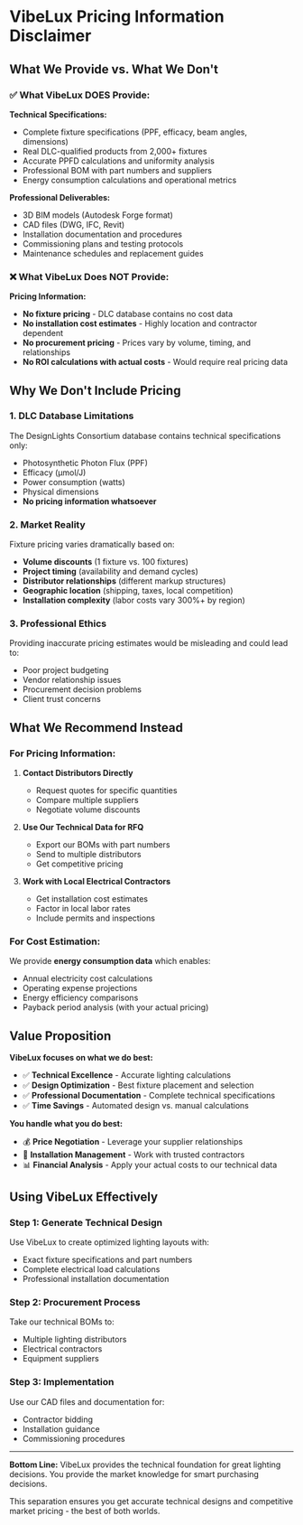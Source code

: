# VibeLux Pricing Information Disclaimer

## What We Provide vs. What We Don't

### ✅ **What VibeLux DOES Provide:**

**Technical Specifications:**
- Complete fixture specifications (PPF, efficacy, beam angles, dimensions)
- Real DLC-qualified products from 2,000+ fixtures
- Accurate PPFD calculations and uniformity analysis
- Professional BOM with part numbers and suppliers
- Energy consumption calculations and operational metrics

**Professional Deliverables:**
- 3D BIM models (Autodesk Forge format)
- CAD files (DWG, IFC, Revit)
- Installation documentation and procedures
- Commissioning plans and testing protocols
- Maintenance schedules and replacement guides

### ❌ **What VibeLux Does NOT Provide:**

**Pricing Information:**
- **No fixture pricing** - DLC database contains no cost data
- **No installation cost estimates** - Highly location and contractor dependent
- **No procurement pricing** - Prices vary by volume, timing, and relationships
- **No ROI calculations with actual costs** - Would require real pricing data

## Why We Don't Include Pricing

### **1. DLC Database Limitations**
The DesignLights Consortium database contains technical specifications only:
- Photosynthetic Photon Flux (PPF)
- Efficacy (μmol/J)
- Power consumption (watts)
- Physical dimensions
- **No pricing information whatsoever**

### **2. Market Reality**
Fixture pricing varies dramatically based on:
- **Volume discounts** (1 fixture vs. 100 fixtures)
- **Project timing** (availability and demand cycles)
- **Distributor relationships** (different markup structures)
- **Geographic location** (shipping, taxes, local competition)
- **Installation complexity** (labor costs vary 300%+ by region)

### **3. Professional Ethics**
Providing inaccurate pricing estimates would be misleading and could lead to:
- Poor project budgeting
- Vendor relationship issues
- Procurement decision problems
- Client trust concerns

## What We Recommend Instead

### **For Pricing Information:**

1. **Contact Distributors Directly**
   - Request quotes for specific quantities
   - Compare multiple suppliers
   - Negotiate volume discounts

2. **Use Our Technical Data for RFQ**
   - Export our BOMs with part numbers
   - Send to multiple distributors
   - Get competitive pricing

3. **Work with Local Electrical Contractors**
   - Get installation cost estimates
   - Factor in local labor rates
   - Include permits and inspections

### **For Cost Estimation:**

We provide **energy consumption data** which enables:
- Annual electricity cost calculations
- Operating expense projections
- Energy efficiency comparisons
- Payback period analysis (with your actual pricing)

## Value Proposition

**VibeLux focuses on what we do best:**
- ✅ **Technical Excellence** - Accurate lighting calculations
- ✅ **Design Optimization** - Best fixture placement and selection
- ✅ **Professional Documentation** - Complete technical specifications
- ✅ **Time Savings** - Automated design vs. manual calculations

**You handle what you do best:**
- 💰 **Price Negotiation** - Leverage your supplier relationships
- 🔧 **Installation Management** - Work with trusted contractors
- 📊 **Financial Analysis** - Apply your actual costs to our technical data

## Using VibeLux Effectively

### **Step 1: Generate Technical Design**
Use VibeLux to create optimized lighting layouts with:
- Exact fixture specifications and part numbers
- Complete electrical load calculations
- Professional installation documentation

### **Step 2: Procurement Process**
Take our technical BOMs to:
- Multiple lighting distributors
- Electrical contractors
- Equipment suppliers

### **Step 3: Implementation**
Use our CAD files and documentation for:
- Contractor bidding
- Installation guidance
- Commissioning procedures

---

**Bottom Line:** VibeLux provides the technical foundation for great lighting decisions. You provide the market knowledge for smart purchasing decisions.

This separation ensures you get accurate technical designs and competitive market pricing - the best of both worlds.